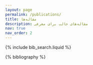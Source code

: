 ```yaml
---
layout: page
permalink: /publications/
title: مقاله‌ها
description: مقاله‌های جالب برای معرفی
nav: true
nav_order: 2
---
```


<!-- _pages/publications.md -->

<!-- Bibsearch Feature -->

{% include bib_search.liquid %}

<div class="publications">

{% bibliography %}

</div>
